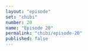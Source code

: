 ```yaml
---
layout: "episode"
set: "chibi"
number: 20
name: "Episode 20"
permalink: "chibi/episode-20"
published: false
---
```

